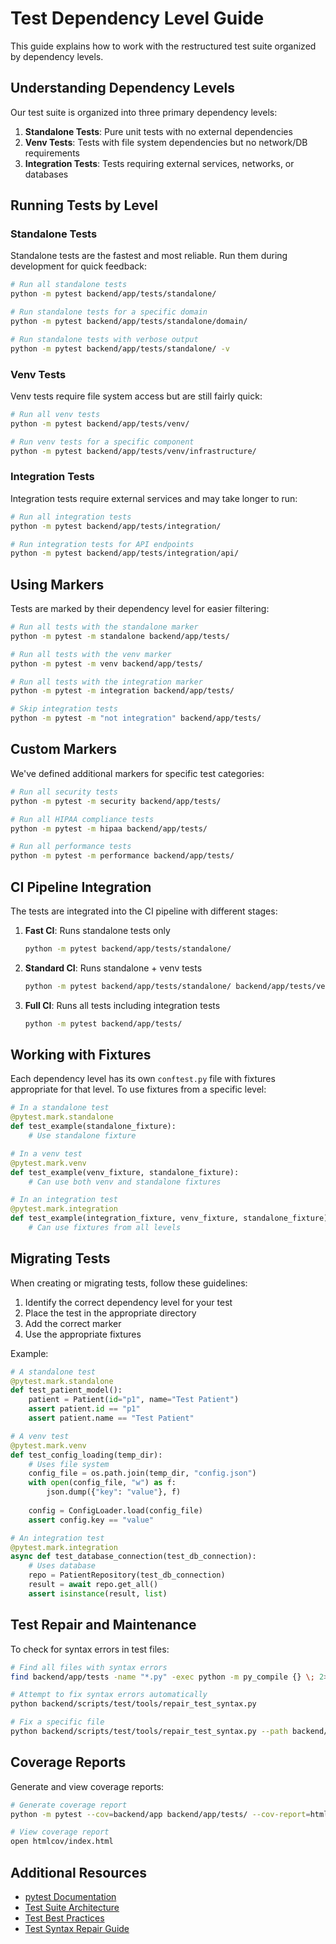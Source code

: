 # Test Dependency Level Guide

This guide explains how to work with the restructured test suite organized by dependency levels.

## Understanding Dependency Levels

Our test suite is organized into three primary dependency levels:

1. **Standalone Tests**: Pure unit tests with no external dependencies
2. **Venv Tests**: Tests with file system dependencies but no network/DB requirements
3. **Integration Tests**: Tests requiring external services, networks, or databases

## Running Tests by Level

### Standalone Tests

Standalone tests are the fastest and most reliable. Run them during development for quick feedback:

```bash
# Run all standalone tests
python -m pytest backend/app/tests/standalone/

# Run standalone tests for a specific domain
python -m pytest backend/app/tests/standalone/domain/

# Run standalone tests with verbose output
python -m pytest backend/app/tests/standalone/ -v
```

### Venv Tests

Venv tests require file system access but are still fairly quick:

```bash
# Run all venv tests
python -m pytest backend/app/tests/venv/

# Run venv tests for a specific component
python -m pytest backend/app/tests/venv/infrastructure/
```

### Integration Tests

Integration tests require external services and may take longer to run:

```bash
# Run all integration tests
python -m pytest backend/app/tests/integration/

# Run integration tests for API endpoints
python -m pytest backend/app/tests/integration/api/
```

## Using Markers

Tests are marked by their dependency level for easier filtering:

```bash
# Run all tests with the standalone marker
python -m pytest -m standalone backend/app/tests/

# Run all tests with the venv marker
python -m pytest -m venv backend/app/tests/

# Run all tests with the integration marker
python -m pytest -m integration backend/app/tests/

# Skip integration tests
python -m pytest -m "not integration" backend/app/tests/
```

## Custom Markers

We've defined additional markers for specific test categories:

```bash
# Run all security tests
python -m pytest -m security backend/app/tests/

# Run all HIPAA compliance tests
python -m pytest -m hipaa backend/app/tests/

# Run all performance tests
python -m pytest -m performance backend/app/tests/
```

## CI Pipeline Integration

The tests are integrated into the CI pipeline with different stages:

1. **Fast CI**: Runs standalone tests only
   ```bash
   python -m pytest backend/app/tests/standalone/
   ```

2. **Standard CI**: Runs standalone + venv tests
   ```bash
   python -m pytest backend/app/tests/standalone/ backend/app/tests/venv/
   ```

3. **Full CI**: Runs all tests including integration tests
   ```bash
   python -m pytest backend/app/tests/
   ```

## Working with Fixtures

Each dependency level has its own `conftest.py` file with fixtures appropriate for that level. To use fixtures from a specific level:

```python
# In a standalone test
@pytest.mark.standalone
def test_example(standalone_fixture):
    # Use standalone fixture

# In a venv test
@pytest.mark.venv
def test_example(venv_fixture, standalone_fixture):
    # Can use both venv and standalone fixtures

# In an integration test
@pytest.mark.integration
def test_example(integration_fixture, venv_fixture, standalone_fixture):
    # Can use fixtures from all levels
```

## Migrating Tests

When creating or migrating tests, follow these guidelines:

1. Identify the correct dependency level for your test
2. Place the test in the appropriate directory
3. Add the correct marker
4. Use the appropriate fixtures

Example:

```python
# A standalone test
@pytest.mark.standalone
def test_patient_model():
    patient = Patient(id="p1", name="Test Patient")
    assert patient.id == "p1"
    assert patient.name == "Test Patient"

# A venv test
@pytest.mark.venv
def test_config_loading(temp_dir):
    # Uses file system
    config_file = os.path.join(temp_dir, "config.json")
    with open(config_file, "w") as f:
        json.dump({"key": "value"}, f)
    
    config = ConfigLoader.load(config_file)
    assert config.key == "value"

# An integration test
@pytest.mark.integration
async def test_database_connection(test_db_connection):
    # Uses database
    repo = PatientRepository(test_db_connection)
    result = await repo.get_all()
    assert isinstance(result, list)
```

## Test Repair and Maintenance

To check for syntax errors in test files:

```bash
# Find all files with syntax errors
find backend/app/tests -name "*.py" -exec python -m py_compile {} \; 2>&1 | grep "SyntaxError"

# Attempt to fix syntax errors automatically
python backend/scripts/test/tools/repair_test_syntax.py

# Fix a specific file
python backend/scripts/test/tools/repair_test_syntax.py --path backend/app/tests/path/to/file.py
```

## Coverage Reports

Generate and view coverage reports:

```bash
# Generate coverage report
python -m pytest --cov=backend/app backend/app/tests/ --cov-report=html

# View coverage report
open htmlcov/index.html
```

## Additional Resources

- [pytest Documentation](https://docs.pytest.org/)
- [Test Suite Architecture](./test_suite_architecture.md)
- [Test Best Practices](./test_suite_best_practices.md)
- [Test Syntax Repair Guide](./test_syntax_repair_guide.md)